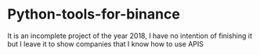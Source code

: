 # Python-tools-for-binance
It is an incomplete project of the year 2018, I have no intention of finishing it but I leave it to show companies that I know how to use APIS
